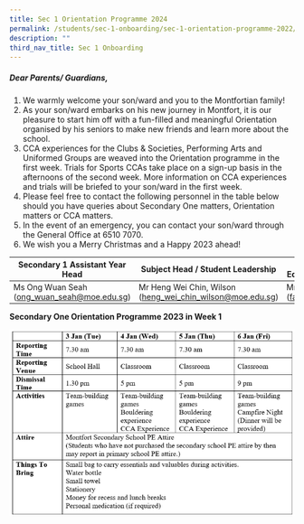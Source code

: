 ```yaml
---
title: Sec 1 Orientation Programme 2024
permalink: /students/sec-1-onboarding/sec-1-orientation-programme-2022/
description: ""
third_nav_title: Sec 1 Onboarding
---
```

##### Dear Parents/ Guardians, 

1.  We warmly welcome your son/ward and you to the Montfortian family!
2. As your son/ward embarks on his new journey in Montfort, it is our pleasure to start him off with a fun-filled and meaningful Orientation organised by his seniors to make new friends and learn more about the school.
3. CCA experiences for the Clubs & Societies, Performing Arts and Uniformed Groups are weaved into the Orientation programme in the first week. Trials for Sports CCAs take place on a sign-up basis in the afternoons of the second week. More information on CCA experiences and trials will be briefed to your son/ward in the first week.
4. Please feel free to contact the following personnel in the table below should you have queries about Secondary One matters, Orientation matters or CCA matters.
5.  In the event of an emergency, you can contact your son/ward through the General Office at 6510 7070.
6. We wish you a Merry Christmas and a Happy 2023 ahead!

| Secondary 1 Assistant Year Head |Subject Head / Student Leadership  | Head of Department / Physical Education, Co-Curricular Activities |
| -------- | -------- | -------- |
| Ms Ong Wuan Seah (ong_wuan_seah@moe.edu.sg)|Mr Heng Wei Chin, Wilson (heng_wei_chin_wilson@moe.edu.sg)| Mr Faizan Muhamad Nor (faizan_muhamad_nor@moe.edu.sg)


**Secondary One Orientation Programme 2023 in Week 1**

![Programme Overview](/images/2023%20Sec%201%20Orientation-Overview.png)